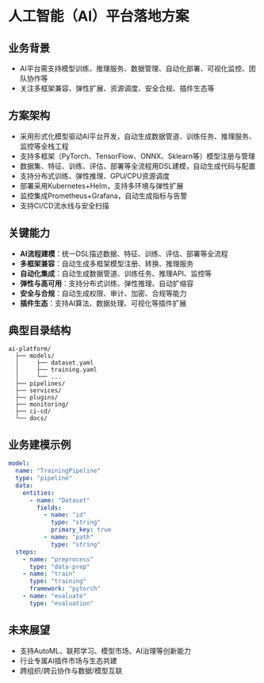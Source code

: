 # 人工智能（AI）平台落地方案

## 业务背景

- AI平台需支持模型训练、推理服务、数据管理、自动化部署、可视化监控、团队协作等
- 关注多框架兼容、弹性扩展、资源调度、安全合规、插件生态等

## 方案架构

- 采用形式化模型驱动AI平台开发，自动生成数据管道、训练任务、推理服务、监控等全栈工程
- 支持多框架（PyTorch、TensorFlow、ONNX、Sklearn等）模型注册与管理
- 数据集、特征、训练、评估、部署等全流程用DSL建模，自动生成代码与配置
- 支持分布式训练、弹性推理、GPU/CPU资源调度
- 部署采用Kubernetes+Helm，支持多环境与弹性扩展
- 监控集成Prometheus+Grafana，自动生成指标与告警
- 支持CI/CD流水线与安全扫描

## 关键能力

- **AI流程建模**：统一DSL描述数据、特征、训练、评估、部署等全流程
- **多框架兼容**：自动生成多框架模型注册、转换、推理服务
- **自动化集成**：自动生成数据管道、训练任务、推理API、监控等
- **弹性与高可用**：支持分布式训练、弹性推理、自动扩缩容
- **安全与合规**：自动生成权限、审计、加密、合规等能力
- **插件生态**：支持AI算法、数据处理、可视化等插件扩展

## 典型目录结构

```text
ai-platform/
  ├── models/
  │     ├── dataset.yaml
  │     ├── training.yaml
  │     └── ...
  ├── pipelines/
  ├── services/
  ├── plugins/
  ├── monitoring/
  ├── ci-cd/
  └── docs/
```

## 业务建模示例

```yaml
model:
  name: "TrainingPipeline"
  type: "pipeline"
  data:
    entities:
      - name: "Dataset"
        fields:
          - name: "id"
            type: "string"
            primary_key: true
          - name: "path"
            type: "string"
  steps:
    - name: "preprocess"
      type: "data-prep"
    - name: "train"
      type: "training"
      framework: "pytorch"
    - name: "evaluate"
      type: "evaluation"
```

## 未来展望

- 支持AutoML、联邦学习、模型市场、AI治理等创新能力
- 行业专属AI插件市场与生态共建
- 跨组织/跨云协作与数据/模型互联
